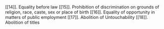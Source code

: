 [[14]]. Equality before law
[[15]]. Prohibition of discrimination on grounds of religion, race, caste, sex or place of birth
[[16]]. Equality of opportunity in matters of public employment
[[17]]. Abolition of Untouchability
[[18]]. Abolition of titles
